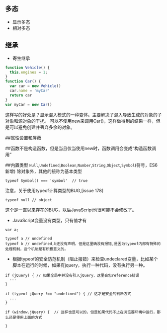 ## 多态

- 显示多态
- 相对多态

## 继承

- 寄生继承

```javascript
function Vehicle() {
  this.engines = 1;
}
function Car() {
  var car = new Vehicle()
  car.name = 'myCar'
  return car
}
var myCar = new Car()
```
这样写的好处是？显示混入模式的一种变体。主要解决了混入导致生成的对象的子对象和源对象的干扰。
可以不使用new来调用Car()，这样做得到的结果一样，但是可以避免创建并丢弃多余的对象。


##属性设置和屏蔽


##函数不是构造函数，但是当且仅当使用new时，函数调用会变成“构造函数调用”

##内置类型
`Null`,`Undefined`,`Boolean`,`Number`,`String`,`Object`,`Symbol`(符号，ES6新增)
除对象外，其他的统称为基本类型

```
typeof Symbol() === 'symbol'  // true
```

注意，关于使用typeof计算类型的BUG,[issue 178]
```
typeof null // object
```
这个是一直以来存在的BUG，以后JavaScript也很可能不会修改了。

- JavaScript变量没有类型，只有值才有

```
var a;

typeof a // undefined
typeof b // undefined,b还没有声明，但是这里确没有报错,是因为typeof内部有特殊的处理机制，这个机制是有积极意义的。
```

- 根据typeof的安全防范机制（阻止报错）来检查undeclared变量，比如某个脚本在运行的时候，如果有jquery，执行一种代码，没有执行另一种。

```
if (jQuery) { // 如果全局中并没有引入jQuery，这里会包reference错误
  ···
}

if (typeof jQuery !== "undefined") { // 这才是安全的判断方式
  ...
}

if (window.jQuery) {  // 这样也是可以的，但是如果代码不止在浏览器环境中运行，那么还是使用上面的方式

}

```
